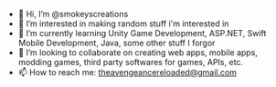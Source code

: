 - 👋 Hi, I’m @smokeyscreations
- 👀 I’m interested in making random stuff i'm interested in
- 🌱 I’m currently learning Unity Game Development, ASP.NET, Swift Mobile Development, Java, some other stuff I forgor
- 💞️ I’m looking to collaborate on creating web apps, mobile apps, modding games, third party softwares for games, APIs, etc.
- 📫 How to reach me: theavengeancereloaded@gmail.com

<!---
smokeyscreations/smokeyscreations is a ✨ special ✨ repository because its `README.md` (this file) appears on your GitHub profile.
You can click the Preview link to take a look at your changes.
--->
